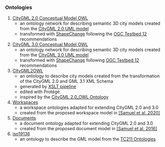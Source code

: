 ### Ontologies

1. [CityGML 2.0 Conceptual Model OWL](CityGML/2.0/)
   - an ontology network for describing semantic 3D city models created from the [CityGML 2.0 UML model](https://github.com/opengeospatial/CityGML-3.0CM/blob/master/Archive/WP%2001%20Resources/CityGML_2.x_new_2016_03_09.eap)
   - transformed with [ShapeChange](https://shapechange.net/) following the [OGC Testbed 12](http://docs.opengeospatial.org/per/16-020.html) recommendations
2. [CityGML 3.0 Conceptual Model OWL](CityGML/3.0/)
   - an ontology network for describing semantic 3D city models created from the [CityGML 3.0 UML model](https://github.com/opengeospatial/CityGML-3.0CM/blob/master/Conceptual%20Model/XMI%20Files/OGC%20CityGML%203.0/CityGML_3.0_All_Modules_No_References/CityGML_3.0.xml)
   - transformed with [ShapeChange](https://shapechange.net/) following [OGC Testbed 12](http://docs.opengeospatial.org/per/16-020.html) recommendations
3. [CityGML2OWL](CityGML/CityGML2OWL.rdf)
   - an ontology to describe city models created from the transformation of the CityGML 2.0 and GML 3.1 XML Schema
   - generated by [XSLT pipeline](../Transformations/XSD-to-OWL)
   - edited with Protégé 
   - inspired by the [CityGML 2.0_OWL Ontology](http://cui.unige.ch/isi/onto/citygml2.0.owl)
4. [Workspaces](Workspace/)
   - a workspace ontologies adapted for extending CityGML 2.0 and 3.0
   - created from the proposed workspace model in [[Samuel et al. 2020]](https://link.springer.com/article/10.1007/s10109-020-00319-1)
5. [Documents](Document/)
   - a document ontology adapted for extending CityGML 2.0 and 3.0
   - created from the proposed document model in [[Samuel et al. 2016]](https://www.researchgate.net/publication/308416831_Representation_and_Visualization_of_Urban_Fabric_through_Historical_Documents)
6. [iso19136](iso19136)
   - an ontology to describe the GML model from the [TC211 Ontologies](https://def.isotc211.org/ontologies/iso19136/)
